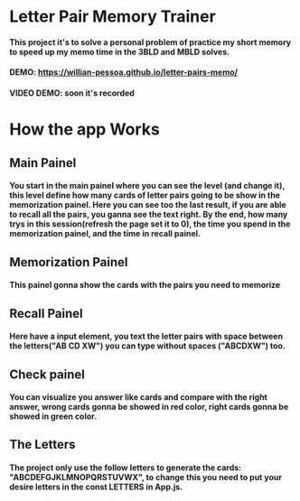 # Letter Pair Memory Trainer

#### This project it's to solve a personal problem of practice my short memory to speed up my memo time in the 3BLD and MBLD solves.

#### DEMO: https://willian-pessoa.github.io/letter-pairs-memo/

#### VIDEO DEMO: soon it's recorded

# How the app Works

## Main Painel
#### You start in the main painel where you can see the level (and change it), this level define how many cards of letter pairs going to be show in the memorization painel. Here you can see too the last result, if you are able to recall all the pairs, you ganna see the text right. By the end, how many trys in this session(refresh the page set it to 0), the time you spend in the memorization painel, and the time in recall painel.

## Memorization Painel
#### This painel gonna show the cards with the pairs you need to memorize

## Recall Painel
#### Here have a input element, you text the letter pairs with space between the letters("AB CD XW") you can type without spaces ("ABCDXW") too.

## Check painel
#### You can visualize you answer like cards and compare with the right answer, wrong cards gonna be showed in red color, right cards gonna be showed in green color. 

## The Letters
#### The project only use the follow letters to generate the cards: "ABCDEFGJKLMNOPQRSTUVWX", to change this you need to put your desire letters in the const LETTERS in App.js.
